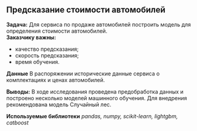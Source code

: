 ## Предсказание стоимости автомобилей
__Задача:__ 
Для сервиса по продаже автомобилей построить модель для определения стоимости автомобилей.\
__Заказчику важны:__
  * качество предсказания;
  *	скорость предсказания;
  *	время обучения.

__Данные__
В распоряжении исторические данные сервиса о комплектациях и ценах автомобилей.

__Выводы:__
В ходе исследования проведена предобработка данных и построено несколько моделей машинного обучения. Для внедрения рекомендована модель Случайный лес.

__Используемые библиотеки__
*pandas, numpy, scikit-learn, lightgbm, catboost*

